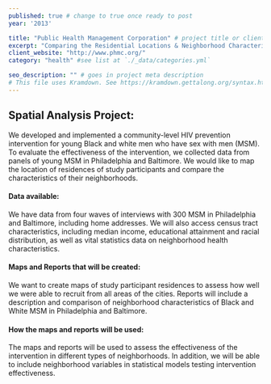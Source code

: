 ```yaml
---
published: true # change to true once ready to post
year: '2013'

title: "Public Health Management Corporation" # project title or client name
excerpt: "Comparing the Residential Locations & Neighborhood Characteristics of Young Men Who Have Sex With Men in Philadelphia & Baltimore" # shows on project list page
client_website: "http://www.phmc.org/"
category: "health" #see list at `./_data/categories.yml`

seo_description: "" # goes in project meta description
# This file uses Kramdown. See https://kramdown.gettalong.org/syntax.html for syntax
---
```


## Spatial Analysis Project:
We developed and implemented a community-level HIV prevention intervention for young Black and white men who have sex with men (MSM). To evaluate the effectiveness of the intervention, we collected data from panels of young MSM in Philadelphia and Baltimore. We would like to map the location of residences of study participants and compare the characteristics of their neighborhoods.

#### Data available:
We have data from four waves of interviews with 300 MSM in Philadelphia and Baltimore, including home addresses. We will also access census tract characteristics, including median income, educational attainment and racial distribution, as well as vital statistics data on neighborhood health characteristics.

#### Maps and Reports that will be created:
We want to create maps of study participant residences to assess how well we were able to recruit from all areas of the cities. Reports will include a description and comparison of neighborhood characteristics of Black and White MSM in Philadelphia and Baltimore.

#### How the maps and reports will be used:
The maps and reports will be used to assess the effectiveness of the intervention in different types of neighborhoods. In addition, we will be able to include neighborhood variables in statistical models testing intervention effectiveness.
